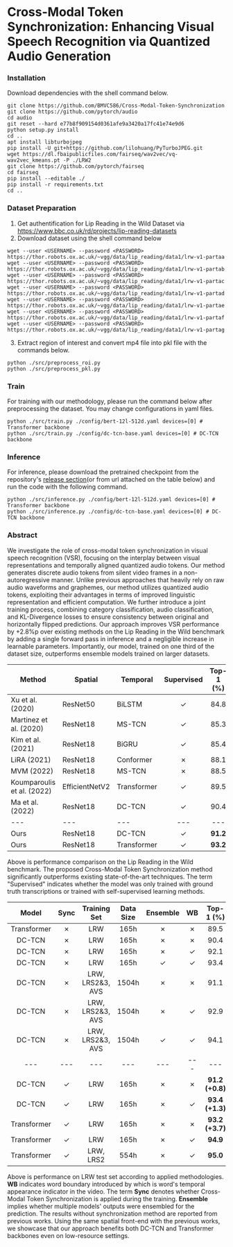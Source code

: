 # Cross-Modal Token Synchronization: Enhancing Visual Speech Recognition via Quantized Audio Generation

### Installation

Download dependencies with the shell command below.
```shell
git clone https://github.com/BMVC586/Cross-Modal-Token-Synchronization
git clone https://github.com/pytorch/audio
cd audio
git reset --hard e77b8f909154d0361afe9a3420a17fc41e74e9d6
python setup.py install
cd ..
apt install libturbojpeg
pip install -U git+https://github.com/lilohuang/PyTurboJPEG.git
wget https://dl.fbaipublicfiles.com/fairseq/wav2vec/vq-wav2vec_kmeans.pt -P ./LRW2
git clone https://github.com/pytorch/fairseq
cd fairseq
pip install --editable ./
pip install -r requirements.txt
cd ..
```

### Dataset Preparation

1. Get authentification for Lip Reading in the Wild Dataset via https://www.bbc.co.uk/rd/projects/lip-reading-datasets
2. Download dataset using the shell command below

```shell
wget --user <USERNAME> --password <PASSWORD> https://thor.robots.ox.ac.uk/~vgg/data/lip_reading/data1/lrw-v1-partaa
wget --user <USERNAME> --password <PASSWORD> https://thor.robots.ox.ac.uk/~vgg/data/lip_reading/data1/lrw-v1-partab
wget --user <USERNAME> --password <PASSWORD> https://thor.robots.ox.ac.uk/~vgg/data/lip_reading/data1/lrw-v1-partac
wget --user <USERNAME> --password <PASSWORD> https://thor.robots.ox.ac.uk/~vgg/data/lip_reading/data1/lrw-v1-partad
wget --user <USERNAME> --password <PASSWORD> https://thor.robots.ox.ac.uk/~vgg/data/lip_reading/data1/lrw-v1-partae
wget --user <USERNAME> --password <PASSWORD> https://thor.robots.ox.ac.uk/~vgg/data/lip_reading/data1/lrw-v1-partaf
wget --user <USERNAME> --password <PASSWORD> https://thor.robots.ox.ac.uk/~vgg/data/lip_reading/data1/lrw-v1-partag
```
3. Extract region of interest and convert mp4 file into pkl file with the commands below.
```shell
python ./src/preprocess_roi.py
python ./src/preprocess_pkl.py
```

### Train
For training with our methodology, please run the command below after preprocessing the dataset. You may change configurations in yaml files.
```shell
python ./src/train.py ./config/bert-12l-512d.yaml devices=[0] # Transformer backbone
python ./src/train.py ./config/dc-tcn-base.yaml devices=[0] # DC-TCN backbone
```

### Inference

For inference, please download the pretrained checkpoint from the repository's [release section](https://github.com/BMVC586/Cross-Modal-Token-Synchronization/releases)(or from url attached on the table below) and run the code with the following command.
```shell
python ./src/inference.py ./config/bert-12l-512d.yaml devices=[0] # Transformer backbone
python ./src/inference.py ./config/dc-tcn-base.yaml devices=[0] # DC-TCN backbone
```

### Abstract

We investigate the role of cross-modal token synchronization in visual speech recognition (VSR), focusing on the interplay between visual representations and temporally aligned quantized audio tokens. Our method generates discrete audio tokens from silent video frames in a non-autoregressive manner. Unlike previous approaches that heavily rely on raw audio waveforms and graphemes, our method utilizes quantized audio tokens, exploiting their advantages in terms of improved linguistic representation and efficient computation. We further introduce a joint training process, combining category classification, audio classification, and KL-Divergence losses to ensure consistency between original and horizontally flipped predictions. Our approach improves VSR performance by +2.8\%p over existing methods on the Lip Reading in the Wild benchmark by adding a single forward pass in inference and a negligible increase in learnable parameters. Importantly, our model, trained on one third of the dataset size, outperforms ensemble models trained on larger datasets.

| Method              | Spatial        | Temporal    | Supervised | Top-1 (%) | 
| ------------------- | -------------- | ----------- | :----------: | :---------: |
| Xu et al.  (2020)          | ResNet50       | BiLSTM      | ✓          | 84.8      |
| Martinez et al. (2020)     | ResNet18       | MS-TCN      | ✓          | 85.3      |
| Kim et al. (2021) | ResNet18       | BiGRU       | ✓          | 85.4      |
| LiRA    (2021)   | ResNet18       | Conformer   | ✗          | 88.1      |
| MVM        (2022)    | ResNet18       | MS-TCN      | ✗          | 88.5      |
| Koumparoulis et al. (2022) | EfficientNetV2 | Transformer | ✓          | 89.5      |
| Ma et al.  (2022)    | ResNet18       | DC-TCN      | ✓          | 90.4      |
| ---                 | ---            | ---         | ---        | ---       |
| Ours                | ResNet18       | DC-TCN      | ✓          | **91.2**  |
| Ours                | ResNet18       | Transformer | ✓          | **93.2**  |

Above is performance comparison on the Lip Reading in the Wild benchmark. The proposed Cross-Modal Token Synchronization method significantly outperforms existing state-of-the-art techniques. The term "Supervised" indicates whether the model was only trained with ground truth transcriptions or trained with self-supervised learning methods.


| Model       | Sync | Training Set     | Data Size | Ensemble | WB  | Top-1 (%)       | Checkpoints |
| :-----------: | :----: | :----------------: | :---------: | :--------: | :---: | :---------------: | :---: |
| Transformer | ✗    | LRW              | 165h      | ✗        | ✗   | 89.5            | - |
| DC-TCN      | ✗    | LRW              | 165h      | ✗        | ✗   | 90.4            | - |
| DC-TCN      | ✗    | LRW              | 165h      | ✗        | ✓   | 92.1            | - |
| DC-TCN      | ✗    | LRW              | 165h      | ✓        | ✓   | 93.4            | - |
| DC-TCN      | ✗    | LRW, LRS2&3, AVS | 1504h     | ✗        | ✗   | 91.1            | - |
| DC-TCN      | ✗    | LRW, LRS2&3, AVS | 1504h     | ✗        | ✓   | 92.9            | - |
| DC-TCN      | ✗    | LRW, LRS2&3, AVS | 1504h     | ✓        | ✓   | 94.1            | - |
| ---      | ---    | --- | ---     | ---        | ---   | ---            | --- |
| DC-TCN      | ✓    | LRW              | 165h      | ✗        | ✗   | **91.2 (+0.8)** | [🔗](https://github.com/BMVC586/Cross-Modal-Token-Synchronization/releases/download/v1/LRW-Checkpoints_tcn-epoch.74-step.95475-audioloss10.ckpt) |
| DC-TCN      | ✓    | LRW              | 165h      | ✗        | ✓   | **93.4 (+1.3)** | [🔗](https://github.com/BMVC586/Cross-Modal-Token-Synchronization/releases/download/v1/LRW-Checkpoints_dc-tcn-resnet18-base-audio10-fixmixup-WB-4GPU-BEST-epoch.75-step.96748.ckpt) |
| Transformer | ✓    | LRW              | 165h      | ✗        | ✗   | **93.2 (+3.7)** | [🔗](https://github.com/BMVC586/Cross-Modal-Token-Synchronization/releases/download/v1/LRW-Checkpoints_xtransformer-epoch.144-step.184585-0.9319.ckpt) |
| Transformer | ✓    | LRW              | 165h      | ✗        | ✓   | **94.9**        | [🔗](https://github.com/BMVC586/Cross-Modal-Token-Synchronization/releases/download/v1/LRW-Checkpoints_xtransformer-wb-epoch.148-step.189677-0.9493.ckpt)|
| Transformer | ✓    | LRW, LRS2        | 554h      | ✗        | ✓   | **95.0**        | [🔗](https://github.com/BMVC586/Cross-Modal-Token-Synchronization/releases/download/v1/LRW-Checkpoints_xtransformer-wb-epoch.146-step.187131-0.9497.ckpt) |

Above is performance on LRW test set according to applied methodologies. **WB** indicates word boundary introduced by which is word's temporal appearance indicator in the video. The term **Sync** denotes whether Cross-Modal Token Synchronization is applied during the training. **Ensemble** implies whether multiple models' outputs were ensembled for the prediction. The results without synchronization method are reported from previous works. Using the same spatial front-end with the previous works, we showcase that our approach benefits both DC-TCN and Transformer backbones even on low-resource settings.

